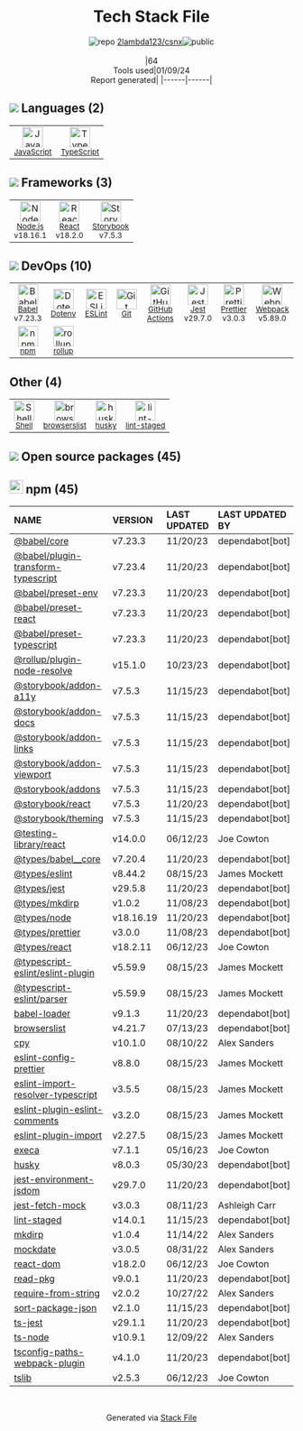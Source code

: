 <!--
&lt;--- Readme.md Snippet without images Start ---&gt;
## Tech Stack
2lambda123/csnx is built on the following main stack:

- [Jest](http://facebook.github.io/jest/) – Javascript Testing Framework
- [Node.js](http://nodejs.org/) – Frameworks (Full Stack)
- [React](https://reactjs.org/) – Javascript UI Libraries
- [JavaScript](https://developer.mozilla.org/en-US/docs/Web/JavaScript) – Languages
- [TypeScript](http://www.typescriptlang.org) – Languages
- [Webpack](http://webpack.js.org) – JS Build Tools / JS Task Runners
- [Babel](http://babeljs.io/) – JavaScript Compilers
- [ESLint](http://eslint.org/) – Code Review
- [rollup](http://rollupjs.org/) – JS Build Tools / JS Task Runners
- [Shell](https://en.wikipedia.org/wiki/Shell_script) – Shells
- [Prettier](https://prettier.io/) – Code Review
- [Storybook](https://storybook.js.org/) – JavaScript Framework Components
- [GitHub Actions](https://github.com/features/actions) – Continuous Integration

Full tech stack [here](/techstack.md)

&lt;--- Readme.md Snippet without images End ---&gt;

&lt;--- Readme.md Snippet with images Start ---&gt;
## Tech Stack
2lambda123/csnx is built on the following main stack:

- <img width='25' height='25' src='https://img.stackshare.io/service/830/jest.png' alt='Jest'/> [Jest](http://facebook.github.io/jest/) – Javascript Testing Framework
- <img width='25' height='25' src='https://img.stackshare.io/service/1011/n1JRsFeB_400x400.png' alt='Node.js'/> [Node.js](http://nodejs.org/) – Frameworks (Full Stack)
- <img width='25' height='25' src='https://img.stackshare.io/service/1020/OYIaJ1KK.png' alt='React'/> [React](https://reactjs.org/) – Javascript UI Libraries
- <img width='25' height='25' src='https://img.stackshare.io/service/1209/javascript.jpeg' alt='JavaScript'/> [JavaScript](https://developer.mozilla.org/en-US/docs/Web/JavaScript) – Languages
- <img width='25' height='25' src='https://img.stackshare.io/service/1612/bynNY5dJ.jpg' alt='TypeScript'/> [TypeScript](http://www.typescriptlang.org) – Languages
- <img width='25' height='25' src='https://img.stackshare.io/service/1682/IMG_4636.PNG' alt='Webpack'/> [Webpack](http://webpack.js.org) – JS Build Tools / JS Task Runners
- <img width='25' height='25' src='https://img.stackshare.io/service/2739/-1wfGjNw.png' alt='Babel'/> [Babel](http://babeljs.io/) – JavaScript Compilers
- <img width='25' height='25' src='https://img.stackshare.io/service/3337/Q4L7Jncy.jpg' alt='ESLint'/> [ESLint](http://eslint.org/) – Code Review
- <img width='25' height='25' src='https://img.stackshare.io/service/4423/zE8RTn9E_400x400.jpg' alt='rollup'/> [rollup](http://rollupjs.org/) – JS Build Tools / JS Task Runners
- <img width='25' height='25' src='https://img.stackshare.io/service/4631/default_c2062d40130562bdc836c13dbca02d318205a962.png' alt='Shell'/> [Shell](https://en.wikipedia.org/wiki/Shell_script) – Shells
- <img width='25' height='25' src='https://img.stackshare.io/service/7035/default_66f265943abed56bcdbfca1c866a4261b1fbb063.jpg' alt='Prettier'/> [Prettier](https://prettier.io/) – Code Review
- <img width='25' height='25' src='https://img.stackshare.io/service/9240/sOct-Txm_400x400.png' alt='Storybook'/> [Storybook](https://storybook.js.org/) – JavaScript Framework Components
- <img width='25' height='25' src='https://img.stackshare.io/service/11563/actions.png' alt='GitHub Actions'/> [GitHub Actions](https://github.com/features/actions) – Continuous Integration

Full tech stack [here](/techstack.md)

&lt;--- Readme.md Snippet with images End ---&gt;
-->
<div align="center">

# Tech Stack File
![](https://img.stackshare.io/repo.svg "repo") [2lambda123/csnx](https://github.com/2lambda123/csnx)![](https://img.stackshare.io/public_badge.svg "public")
<br/><br/>
|64<br/>Tools used|01/09/24 <br/>Report generated|
|------|------|
</div>

## <img src='https://img.stackshare.io/languages.svg'/> Languages (2)
<table><tr>
  <td align='center'>
  <img width='36' height='36' src='https://img.stackshare.io/service/1209/javascript.jpeg' alt='JavaScript'>
  <br>
  <sub><a href="https://developer.mozilla.org/en-US/docs/Web/JavaScript">JavaScript</a></sub>
  <br>
  <sub></sub>
</td>

<td align='center'>
  <img width='36' height='36' src='https://img.stackshare.io/service/1612/bynNY5dJ.jpg' alt='TypeScript'>
  <br>
  <sub><a href="http://www.typescriptlang.org">TypeScript</a></sub>
  <br>
  <sub></sub>
</td>

</tr>
</table>

## <img src='https://img.stackshare.io/frameworks.svg'/> Frameworks (3)
<table><tr>
  <td align='center'>
  <img width='36' height='36' src='https://img.stackshare.io/service/1011/n1JRsFeB_400x400.png' alt='Node.js'>
  <br>
  <sub><a href="http://nodejs.org/">Node.js</a></sub>
  <br>
  <sub>v18.16.1</sub>
</td>

<td align='center'>
  <img width='36' height='36' src='https://img.stackshare.io/service/1020/OYIaJ1KK.png' alt='React'>
  <br>
  <sub><a href="https://reactjs.org/">React</a></sub>
  <br>
  <sub>v18.2.0</sub>
</td>

<td align='center'>
  <img width='36' height='36' src='https://img.stackshare.io/service/9240/sOct-Txm_400x400.png' alt='Storybook'>
  <br>
  <sub><a href="https://storybook.js.org/">Storybook</a></sub>
  <br>
  <sub>v7.5.3</sub>
</td>

</tr>
</table>

## <img src='https://img.stackshare.io/devops.svg'/> DevOps (10)
<table><tr>
  <td align='center'>
  <img width='36' height='36' src='https://img.stackshare.io/service/2739/-1wfGjNw.png' alt='Babel'>
  <br>
  <sub><a href="http://babeljs.io/">Babel</a></sub>
  <br>
  <sub>v7.23.3</sub>
</td>

<td align='center'>
  <img width='36' height='36' src='https://img.stackshare.io/service/8067/default_90dcb1286af7685c68df319c764b80704df1155b.png' alt='Dotenv'>
  <br>
  <sub><a href="https://github.com/motdotla/dotenv">Dotenv</a></sub>
  <br>
  <sub></sub>
</td>

<td align='center'>
  <img width='36' height='36' src='https://img.stackshare.io/service/3337/Q4L7Jncy.jpg' alt='ESLint'>
  <br>
  <sub><a href="http://eslint.org/">ESLint</a></sub>
  <br>
  <sub></sub>
</td>

<td align='center'>
  <img width='36' height='36' src='https://img.stackshare.io/service/1046/git.png' alt='Git'>
  <br>
  <sub><a href="http://git-scm.com/">Git</a></sub>
  <br>
  <sub></sub>
</td>

<td align='center'>
  <img width='36' height='36' src='https://img.stackshare.io/service/11563/actions.png' alt='GitHub Actions'>
  <br>
  <sub><a href="https://github.com/features/actions">GitHub Actions</a></sub>
  <br>
  <sub></sub>
</td>

<td align='center'>
  <img width='36' height='36' src='https://img.stackshare.io/service/830/jest.png' alt='Jest'>
  <br>
  <sub><a href="http://facebook.github.io/jest/">Jest</a></sub>
  <br>
  <sub>v29.7.0</sub>
</td>

<td align='center'>
  <img width='36' height='36' src='https://img.stackshare.io/service/7035/default_66f265943abed56bcdbfca1c866a4261b1fbb063.jpg' alt='Prettier'>
  <br>
  <sub><a href="https://prettier.io/">Prettier</a></sub>
  <br>
  <sub>v3.0.3</sub>
</td>

<td align='center'>
  <img width='36' height='36' src='https://img.stackshare.io/service/1682/IMG_4636.PNG' alt='Webpack'>
  <br>
  <sub><a href="http://webpack.js.org">Webpack</a></sub>
  <br>
  <sub>v5.89.0</sub>
</td>

</tr>
<tr>
  <td align='center'>
  <img width='36' height='36' src='https://img.stackshare.io/service/1120/lejvzrnlpb308aftn31u.png' alt='npm'>
  <br>
  <sub><a href="https://www.npmjs.com/">npm</a></sub>
  <br>
  <sub></sub>
</td>

<td align='center'>
  <img width='36' height='36' src='https://img.stackshare.io/service/4423/zE8RTn9E_400x400.jpg' alt='rollup'>
  <br>
  <sub><a href="http://rollupjs.org/">rollup</a></sub>
  <br>
  <sub></sub>
</td>

</tr>
</table>

## Other (4)
<table><tr>
  <td align='center'>
  <img width='36' height='36' src='https://img.stackshare.io/service/4631/default_c2062d40130562bdc836c13dbca02d318205a962.png' alt='Shell'>
  <br>
  <sub><a href="https://en.wikipedia.org/wiki/Shell_script">Shell</a></sub>
  <br>
  <sub></sub>
</td>

<td align='center'>
  <img width='36' height='36' src='https://img.stackshare.io/service/6650/19343.jpeg' alt='browserslist'>
  <br>
  <sub><a href="https://github.com/ai/browserslist">browserslist</a></sub>
  <br>
  <sub></sub>
</td>

<td align='center'>
  <img width='36' height='36' src='https://img.stackshare.io/service/9527/5502029.jpeg' alt='husky'>
  <br>
  <sub><a href="https://github.com/typicode/husky">husky</a></sub>
  <br>
  <sub></sub>
</td>

<td align='center'>
  <img width='36' height='36' src='https://img.stackshare.io/service/10577/11071.jpeg' alt='lint-staged'>
  <br>
  <sub><a href="https://github.com/okonet/lint-staged">lint-staged</a></sub>
  <br>
  <sub></sub>
</td>

</tr>
</table>


## <img src='https://img.stackshare.io/group.svg' /> Open source packages (45)</h2>

## <img width='24' height='24' src='https://img.stackshare.io/service/1120/lejvzrnlpb308aftn31u.png'/> npm (45)

|NAME|VERSION|LAST UPDATED|LAST UPDATED BY|LICENSE|VULNERABILITIES|
|:------|:------|:------|:------|:------|:------|
|[@babel/core](https://www.npmjs.com/@babel/core)|v7.23.3|11/20/23|dependabot[bot] |MIT|N/A|
|[@babel/plugin-transform-typescript](https://www.npmjs.com/@babel/plugin-transform-typescript)|v7.23.4|11/20/23|dependabot[bot] |MIT|N/A|
|[@babel/preset-env](https://www.npmjs.com/@babel/preset-env)|v7.23.3|11/20/23|dependabot[bot] |MIT|N/A|
|[@babel/preset-react](https://www.npmjs.com/@babel/preset-react)|v7.23.3|11/20/23|dependabot[bot] |MIT|N/A|
|[@babel/preset-typescript](https://www.npmjs.com/@babel/preset-typescript)|v7.23.3|11/20/23|dependabot[bot] |MIT|N/A|
|[@rollup/plugin-node-resolve](https://www.npmjs.com/@rollup/plugin-node-resolve)|v15.1.0|10/23/23|dependabot[bot] |MIT|N/A|
|[@storybook/addon-a11y](https://www.npmjs.com/@storybook/addon-a11y)|v7.5.3|11/15/23|dependabot[bot] |MIT|N/A|
|[@storybook/addon-docs](https://www.npmjs.com/@storybook/addon-docs)|v7.5.3|11/15/23|dependabot[bot] |MIT|N/A|
|[@storybook/addon-links](https://www.npmjs.com/@storybook/addon-links)|v7.5.3|11/15/23|dependabot[bot] |MIT|N/A|
|[@storybook/addon-viewport](https://www.npmjs.com/@storybook/addon-viewport)|v7.5.3|11/15/23|dependabot[bot] |MIT|N/A|
|[@storybook/addons](https://www.npmjs.com/@storybook/addons)|v7.5.3|11/15/23|dependabot[bot] |MIT|N/A|
|[@storybook/react](https://www.npmjs.com/@storybook/react)|v7.5.3|11/20/23|dependabot[bot] |MIT|N/A|
|[@storybook/theming](https://www.npmjs.com/@storybook/theming)|v7.5.3|11/15/23|dependabot[bot] |MIT|N/A|
|[@testing-library/react](https://www.npmjs.com/@testing-library/react)|v14.0.0|06/12/23|Joe Cowton |MIT|N/A|
|[@types/babel__core](https://www.npmjs.com/@types/babel__core)|v7.20.4|11/20/23|dependabot[bot] |MIT|N/A|
|[@types/eslint](https://www.npmjs.com/@types/eslint)|v8.44.2|08/15/23|James Mockett |MIT|N/A|
|[@types/jest](https://www.npmjs.com/@types/jest)|v29.5.8|11/20/23|dependabot[bot] |MIT|N/A|
|[@types/mkdirp](https://www.npmjs.com/@types/mkdirp)|v1.0.2|11/08/23|dependabot[bot] |MIT|N/A|
|[@types/node](https://www.npmjs.com/@types/node)|v18.16.19|11/20/23|dependabot[bot] |MIT|N/A|
|[@types/prettier](https://www.npmjs.com/@types/prettier)|v3.0.0|11/08/23|dependabot[bot] |MIT|N/A|
|[@types/react](https://www.npmjs.com/@types/react)|v18.2.11|06/12/23|Joe Cowton |MIT|N/A|
|[@typescript-eslint/eslint-plugin](https://www.npmjs.com/@typescript-eslint/eslint-plugin)|v5.59.9|08/15/23|James Mockett |MIT|N/A|
|[@typescript-eslint/parser](https://www.npmjs.com/@typescript-eslint/parser)|v5.59.9|08/15/23|James Mockett |BSD-2-Clause|N/A|
|[babel-loader](https://www.npmjs.com/babel-loader)|v9.1.3|11/20/23|dependabot[bot] |MIT|N/A|
|[browserslist](https://www.npmjs.com/browserslist)|v4.21.7|07/13/23|dependabot[bot] |MIT|N/A|
|[cpy](https://www.npmjs.com/cpy)|v10.1.0|08/10/22|Alex Sanders |MIT|N/A|
|[eslint-config-prettier](https://www.npmjs.com/eslint-config-prettier)|v8.8.0|08/15/23|James Mockett |MIT|N/A|
|[eslint-import-resolver-typescript](https://www.npmjs.com/eslint-import-resolver-typescript)|v3.5.5|08/15/23|James Mockett |ISC|N/A|
|[eslint-plugin-eslint-comments](https://www.npmjs.com/eslint-plugin-eslint-comments)|v3.2.0|08/15/23|James Mockett |MIT|N/A|
|[eslint-plugin-import](https://www.npmjs.com/eslint-plugin-import)|v2.27.5|08/15/23|James Mockett |MIT|N/A|
|[execa](https://www.npmjs.com/execa)|v7.1.1|05/16/23|Joe Cowton |MIT|N/A|
|[husky](https://www.npmjs.com/husky)|v8.0.3|05/30/23|dependabot[bot] |MIT|N/A|
|[jest-environment-jsdom](https://www.npmjs.com/jest-environment-jsdom)|v29.7.0|11/20/23|dependabot[bot] |MIT|N/A|
|[jest-fetch-mock](https://www.npmjs.com/jest-fetch-mock)|v3.0.3|08/11/23|Ashleigh Carr |MIT|N/A|
|[lint-staged](https://www.npmjs.com/lint-staged)|v14.0.1|11/15/23|dependabot[bot] |MIT|N/A|
|[mkdirp](https://www.npmjs.com/mkdirp)|v1.0.4|11/14/22|Alex Sanders |MIT|N/A|
|[mockdate](https://www.npmjs.com/mockdate)|v3.0.5|08/31/22|Alex Sanders |MIT|N/A|
|[react-dom](https://www.npmjs.com/react-dom)|v18.2.0|06/12/23|Joe Cowton |MIT|N/A|
|[read-pkg](https://www.npmjs.com/read-pkg)|v9.0.1|11/20/23|dependabot[bot] |MIT|N/A|
|[require-from-string](https://www.npmjs.com/require-from-string)|v2.0.2|10/27/22|Alex Sanders |MIT|N/A|
|[sort-package-json](https://www.npmjs.com/sort-package-json)|v2.1.0|11/15/23|dependabot[bot] |MIT|N/A|
|[ts-jest](https://www.npmjs.com/ts-jest)|v29.1.1|11/20/23|dependabot[bot] |MIT|N/A|
|[ts-node](https://www.npmjs.com/ts-node)|v10.9.1|12/09/22|Alex Sanders |MIT|N/A|
|[tsconfig-paths-webpack-plugin](https://www.npmjs.com/tsconfig-paths-webpack-plugin)|v4.1.0|11/20/23|dependabot[bot] |MIT|N/A|
|[tslib](https://www.npmjs.com/tslib)|v2.5.3|06/12/23|Joe Cowton |0BSD|N/A|

<br/>
<div align='center'>

Generated via [Stack File](https://github.com/marketplace/stack-file)
